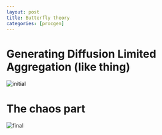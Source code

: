 ```yaml
---
layout: post
title: Butterfly theory
categories: [procgen]
---
```


# Generating Diffusion Limited Aggregation (like thing)
![initial](https://i.imgur.com/pLYBg9P.png "Seed 42 of aggregation")
# The chaos part
![final](https://i.imgur.com/CZnnVKL.png "Seed 42 with some randomness and many iterations")